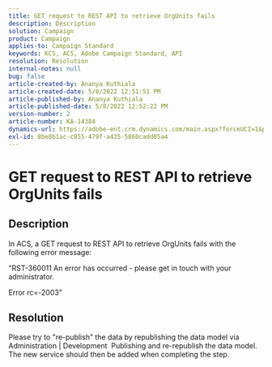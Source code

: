 ```yaml
---
title: GET request to REST API to retrieve OrgUnits fails
description: Description
solution: Campaign
product: Campaign
applies-to: Campaign Standard
keywords: KCS, ACS, Adobe Campaign Standard, API
resolution: Resolution
internal-notes: null
bug: false
article-created-by: Ananya Kuthiala
article-created-date: 5/8/2022 12:51:51 PM
article-published-by: Ananya Kuthiala
article-published-date: 5/8/2022 12:52:22 PM
version-number: 2
article-number: KA-14384
dynamics-url: https://adobe-ent.crm.dynamics.com/main.aspx?forceUCI=1&pagetype=entityrecord&etn=knowledgearticle&id=758741a0-cdce-ec11-a7b5-0022480a8e40
exl-id: 8be8b1ac-c955-479f-a435-5860cadd05a4
---
```

# GET request to REST API to retrieve OrgUnits fails

## Description


In ACS, a GET request to REST API to retrieve OrgUnits fails with the following error message:

"RST-360011 An error has occurred - please get in touch with your administrator.

Error rc=-2003"


## Resolution


Please try to "re-publish" the data by republishing the data model via Administration | Development  Publishing and re-republish the data model. The new service should then be added when completing the step.
